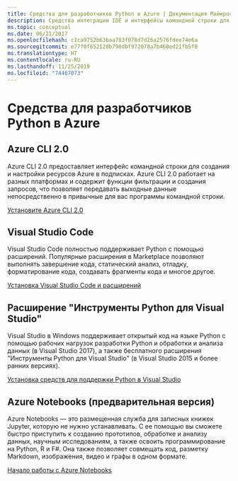 ```yaml
---
title: Средства для разработчиков Python в Azure | Документация Майкрософт
description: Средства интеграции IDE и интерфейсы командной строки для разработчиков Python, работающих со службами Azure.
ms.topic: conceptual
ms.date: 06/21/2017
ms.openlocfilehash: c1ca9752b63baa783f078d7d26a2576fdee74e6a
ms.sourcegitcommit: e77f8f652128b798dbf972078a7b460ed21fb5f8
ms.translationtype: HT
ms.contentlocale: ru-RU
ms.lasthandoff: 11/25/2019
ms.locfileid: "74467073"
---
```

# <a name="azure-tools-for-python-developers"></a>Средства для разработчиков Python в Azure

## <a name="azure-cli-20"></a>Azure CLI 2.0

Azure CLI 2.0 предоставляет интерфейс командной строки для создания и настройки ресурсов Azure в подписках. Azure CLI 2.0 работает на разных платформах и содержит функции фильтрации и создания запросов, что позволяет передавать выходные данные непосредственно в привычные для вас программы командной строки.

[Установите Azure CLI 2.0](https://docs.microsoft.com/cli/azure/install-azure-cli)

## <a name="visual-studio-code"></a>Visual Studio Code
Visual Studio Code полностью поддерживает Python с помощью расширений. Популярные расширения в Marketplace позволяют выполнять завершение кода, статический анализ, отладку, форматирование кода, создавать фрагменты кода и многое другое.

[Установка Visual Studio Code и расширений](https://code.visualstudio.com/docs/languages/python)

## <a name="python-tools-for-visual-studio-extension"></a>Расширение "Инструменты Python для Visual Studio"
Visual Studio в Windows поддерживает открытый код на языке Python с помощью рабочих нагрузок разработки Python и обработки и анализа данных (в Visual Studio 2017), а также бесплатного расширения "Инструменты Python для Visual Studio" (в Visual Studio 2015 и более ранних версиях). 

[Установка средств для поддержки Python в Visual Studio](https://docs.microsoft.com/visualstudio/python/installation)

## <a name="azure-notebooks-preview"></a>Azure Notebooks (предварительная версия)
Azure Notebooks — это размещенная служба для записных книжек Jupyter, которую не нужно устанавливать. С ее помощью вы сможете быстро приступить к созданию прототипов, обработке и анализу данных, научным исследованиям, а также освоить программирование на Python, R и F#. Она также позволяет совмещать код, разметку Markdown, изображения, видео и графы в одном формате.

[Начало работы с Azure Notebooks](https://notebooks.azure.com/)
